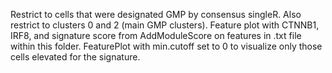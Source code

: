 Restrict to cells that were designated GMP by consensus singleR. Also restrict to clusters 0 and 2 (main GMP clusters). Feature plot with CTNNB1, IRF8, and signature score from AddModuleScore on features in .txt file within this folder. 
FeaturePlot with min.cutoff set to 0 to visualize only those cells elevated for the signature.

